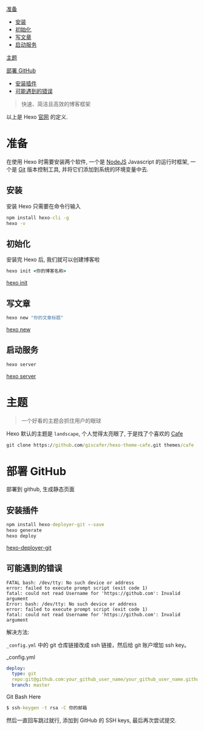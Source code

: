 [准备](#准备)
 - [安装](#安装)
 - [初始化](#初始化)
 - [写文章](#写文章)
 - [启动服务](#启动服务)

[主题](#主题)

[部署 GitHub](#部署%20GitHub)
 - [安装插件](#安装插件)
 - [可能遇到的错误](#可能遇到的错误)

> 快速、简洁且高效的博客框架

以上是 Hexo [官网](https://hexo.io/) 的定义.

# 准备

在使用 Hexo 时需要安装两个软件, 一个是 [NodeJS](https://nodejs.org/en/) Javascript 的运行时框架, 一个是 [Git](https://git-scm.com/) 版本控制工具, 并将它们添加到系统的环境变量中去.

## 安装

安装 Hexo 只需要在命令行输入

```cmd
npm install hexo-cli -g
hexo -v
```

## 初始化

安装完 Hexo 后, 我们就可以创建博客啦

```cmd
hexo init <你的博客名称>
```

[hexo init](https://hexo.io/zh-cn/docs/setup)

## 写文章

```cmd
hexo new "你的文章标题"
```

[hexo new](https://hexo.io/zh-cn/docs/writing)

## 启动服务

```cmd
hexo server
```

[hexo server](https://hexo.io/zh-cn/docs/commands#server)

# 主题

> 一个好看的主题会抓住用户的眼球

Hexo 默认的主题是 `landscape`, 个人觉得太亮眼了, 于是找了个喜欢的 [Cafe](http://cafe.giscafer.com/)

```cmd
git clone https://github.com/giscafer/hexo-theme-cafe.git themes/cafe 
```

# 部署 GitHub

部署到 github, 生成静态页面

## 安装插件

```cmd
npm install hexo-deployer-git --save
hexo generate
hexo deploy
```

[hexo-deployer-git](https://hexo.io/zh-cn/docs/deployment#Git)

## 可能遇到的错误

```
FATAL bash: /dev/tty: No such device or address
error: failed to execute prompt script (exit code 1)
fatal: could not read Username for 'https://github.com': Invalid argument
Error: bash: /dev/tty: No such device or address
error: failed to execute prompt script (exit code 1)
fatal: could not read Username for 'https://github.com': Invalid argument
```

解决方法:

`_config.yml` 中的 git 仓库链接改成 ssh 链接，然后给 git 账户增加 ssh key。

_config.yml

```yml
deploy:
  type: git
  repo:git@github.com:your_github_user_name/your_github_user_name.github.io.git
  branch: master
```

Git Bash Here

```cmd
$ ssh-keygen -t rsa -C 你的邮箱
```

然后一直回车跳过就行, 添加到 GitHub 的 SSH keys, 最后再次尝试提交.